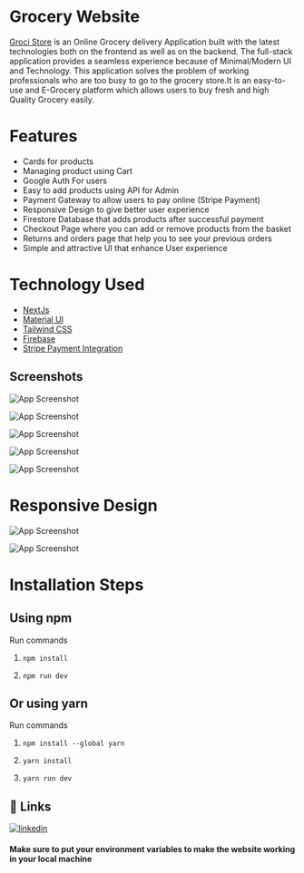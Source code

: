 
# Grocery Website

[Groci Store](https://groci-store.vercel.app) is an Online Grocery delivery Application built with the latest technologies both on the frontend as well as on the backend. The full-stack application provides a seamless experience because of Minimal/Modern UI and Technology. This application solves the problem of working professionals who are too busy to go to the grocery store.It  is an easy-to-use and  E-Grocery platform which allows users to buy fresh and high Quality Grocery  easily.

# Features

- Cards  for products
- Managing product using Cart
- Google Auth For users
- Easy to add products using API for Admin
- Payment Gateway to allow users to pay online (Stripe Payment)
- Responsive Design to give better user experience
- Firestore Database that adds products after successful payment
- Checkout Page where you can add or remove products from the basket
- Returns and orders page that help you to see your previous orders
- Simple and attractive  UI that enhance User experience


# Technology Used
 - [NextJs](https://nextjs.org/)
 - [Material UI](https://mui.com/)
 - [Tailwind CSS](https://tailwindcss.com/)
 - [Firebase](https://firebase.google.com/)
 - [Stripe Payment Integration](https://stripe.com/en-in)


## Screenshots


![App Screenshot](https://github.com/rishabhthakur11/Groci-Store/blob/main/Website%20Screen%20Shot/Screenshot%202022-02-17%20at%2011.47.16%20AM.png)

![App Screenshot](https://github.com/rishabhthakur11/Groci-Store/blob/main/Website%20Screen%20Shot/Screenshot%202022-02-17%20at%2011.49.44%20AM.png)

![App Screenshot](https://github.com/rishabhthakur11/Groci-Store/blob/main/Website%20Screen%20Shot/Screenshot%202022-02-17%20at%2011.50.52%20AM.png)

![App Screenshot](https://github.com/rishabhthakur11/Groci-Store/blob/main/Website%20Screen%20Shot/Screenshot%202022-02-17%20at%2011.51.23%20AM.png)

![App Screenshot](https://github.com/rishabhthakur11/Groci-Store/blob/main/Website%20Screen%20Shot/Screenshot%202022-02-17%20at%2011.52.11%20AM.png)
 # Responsive Design

![App Screenshot](https://github.com/rishabhthakur11/Groci-Store/blob/main/Website%20Screen%20Shot/Screenshot%202022-05-26%20at%2011.58.30%20AM.png)

 ![App Screenshot](https://github.com/rishabhthakur11/Groci-Store/blob/main/Website%20Screen%20Shot/Screenshot%202022-05-26%20at%2011.59.05%20AM.png)


# Installation Steps



## Using npm

Run commands

1) ```npm install```


2) ```npm run dev```


## Or using yarn

Run commands 

1) ```npm install --global yarn```

2) ```yarn install```

3) ```yarn run dev```


## 🔗 Links
[![linkedin](https://img.shields.io/badge/linkedin-0A66C2?style=for-the-badge&logo=linkedin&logoColor=white)](https://www.linkedin.com/in/rishabhthakur11)
#### Make sure to put your environment variables to make the website working in your local machine










